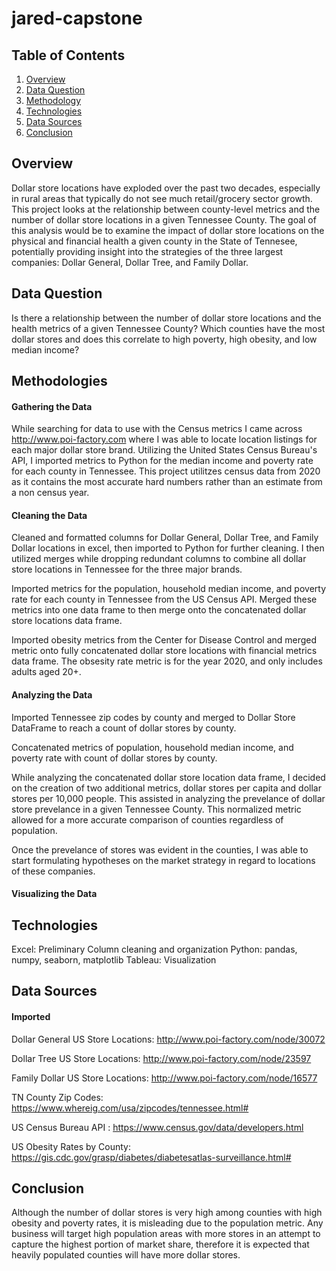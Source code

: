 # jared-capstone

## Table of Contents


1. [Overview](#overview)
2. [Data Question](#dataquestion)
3. [Methodology](#methodology)
4. [Technologies](#technologies)
5. [Data Sources](#datasources)
6. [Conclusion](#conclusion)




<a name="overview"></a>
## Overview
Dollar store locations have exploded over the past two decades, especially in rural areas that typically do not see much retail/grocery sector growth.   This project looks at the relationship between county-level metrics and the number of dollar store locations in a given Tennessee County. The goal of this analysis would be to examine the impact of dollar store locations on the physical and financial health a given county in the State of Tennesee, potentially providing insight into the strategies of the three largest companies: Dollar General, Dollar Tree, and Family Dollar. 

<a name="dataquestion"></a>
## Data Question
  Is there a relationship between the number of dollar store locations and the health metrics of a given Tennessee County? Which counties have the most dollar stores and does this correlate to high poverty, high obesity, and low median income?

<a name="methodology"></a>
  ## Methodologies
  #### Gathering the Data
  While searching for data to use with the Census metrics I came across http://www.poi-factory.com where I was able to locate location listings for each major dollar store brand. Utilizing the United States Census Bureau's API, I imported metrics to Python for the median income and poverty rate for each county in Tennessee. This project utilitzes census data from 2020 as it contains the most accurate hard numbers rather than an estimate from a non census year. 

  #### Cleaning the Data

  Cleaned and formatted columns for Dollar General, Dollar Tree, and Family Dollar locations in excel, then imported to Python for further cleaning. I then utilized merges while dropping redundant columns to combine all dollar store locations in Tennessee for the three major brands. 

  Imported metrics for the population, household median income, and poverty rate for each county in Tennessee from the US Census API. Merged these metrics into one data frame to then merge onto the concatenated dollar store locations data frame.

  Imported obesity metrics from the Center for Disease Control and merged metric onto fully concatenated dollar store locations with financial metrics data frame. 
  The obsesity rate metric is for the year 2020, and only includes adults aged 20+.

    
  #### Analyzing the Data
  Imported Tennessee zip codes by county and merged to Dollar Store DataFrame to reach a count of dollar stores by county. 

  Concatenated metrics of population, household median income, and poverty rate with count of dollar stores by county. 

  While analyzing the concatenated dollar store location data frame, I decided on the creation of two additional metrics, dollar stores per capita and dollar stores per 10,000 people. This assisted in analyzing the prevelance of dollar store prevelance in a given Tennessee County. This normalized metric allowed for a more accurate comparison of counties regardless of population. 

  Once the prevelance of stores was evident in the counties, I was able to start formulating hypotheses on the market strategy in regard to locations of these companies.


  #### Visualizing the Data 

<a name="technologies"></a>
## Technologies

Excel: Preliminary Column cleaning and organization
Python: pandas, numpy, seaborn, matplotlib
Tableau: Visualization



<a name="datasources"></a>
## Data Sources

   #### Imported
   Dollar General US Store Locations:  http://www.poi-factory.com/node/30072
   
   Dollar Tree US Store Locations:  http://www.poi-factory.com/node/23597
   
   Family Dollar US Store Locations:  http://www.poi-factory.com/node/16577 
   
   TN County Zip Codes: https://www.whereig.com/usa/zipcodes/tennessee.html#
   
   US Census Bureau API : https://www.census.gov/data/developers.html

   US Obesity Rates by County: https://gis.cdc.gov/grasp/diabetes/diabetesatlas-surveillance.html#


<a name="conclusion"></a>
## Conclusion

Although the number of dollar stores is very high among counties with high obesity and poverty rates, it is misleading due to the population metric. Any business will target high population areas with more stores in an attempt to capture the highest portion of market share, therefore it is expected that heavily populated counties will have more dollar stores.